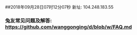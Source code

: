 ##2018年09月28日07时12分07秒 新址: 104.248.183.55
### 兔友常见问题及解答: https://github.com/wanggonging/d/blob/w/FAQ.md
